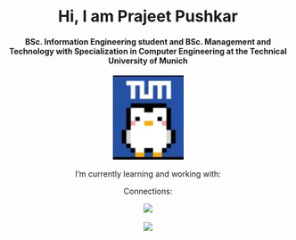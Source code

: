 <h1 align = "center"> Hi, I am Prajeet Pushkar </h1>

<h4 align = "center"> BSc. Information Engineering student and BSc. Management and Technology with Specialization in Computer Engineering at the Technical University of Munich </h4>

<p align="center">
  <img src="penguinTUM.jpg">
</p>

<p align = "center"> I’m currently learning and working with: </p>
 


<p align = "center"> Connections: </p>

<div id="badges">
  <a href="https://www.instagram.com/prznguin/">
    <p align="center">
    <img src="https://github.com/shikhar1020jais1/Git-Social/blob/master/Icons/Instagram.png"/>
    </p>
  </a>
</div>

<p align="center">
 <img class="img" src="https://github-readme-stats.vercel.app/api/top-langs/?username=anuraghazra&layout=donut)](https://github.com/anuraghazra/github-readme-stats">
</p>
